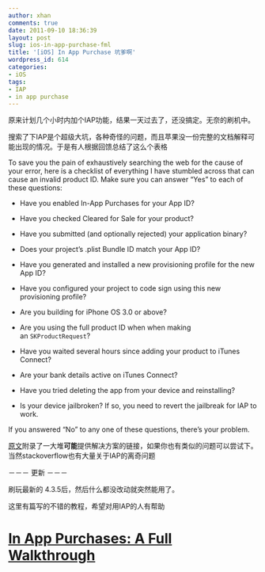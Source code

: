 ```yaml
---
author: xhan
comments: true
date: 2011-09-10 18:36:39
layout: post
slug: ios-in-app-purchase-fml
title: '[iOS] In App Purchase 坑爹啊'
wordpress_id: 614
categories:
- iOS
tags:
- IAP
- in app purchase
---
```


原来计划几个小时内加个IAP功能，结果一天过去了，还没搞定。无奈的刷机中。

搜索了下IAP是个超级大坑，各种奇怪的问题，而且苹果没一份完整的文档解释可能出现的情况。于是有人根据回馈总结了这么个表格

To save you the pain of exhaustively searching the web for the cause of your error, here is a checklist of everything I have stumbled across that can cause an invalid product ID. Make sure you can answer “Yes” to each of these questions:



	
  * Have you enabled In-App Purchases for your App ID?

	
  * Have you checked Cleared for Sale for your product?

	
  * Have you submitted (and optionally rejected) your application binary?

	
  * Does your project’s .plist Bundle ID match your App ID?

	
  * Have you generated and installed a new provisioning profile for the new App ID?

	
  * Have you configured your project to code sign using this new provisioning profile?

	
  * Are you building for iPhone OS 3.0 or above?

	
  * Are you using the full product ID when when making an `SKProductRequest`?

	
  * Have you waited several hours since adding your product to iTunes Connect?

	
  * Are your bank details active on iTunes Connect?

	
  * Have you tried deleting the app from your device and reinstalling?

	
  * Is your device jailbroken? If so, you need to revert the jailbreak for IAP to work.


If you answered “No” to any one of these questions, there’s your problem.

[原文](http://troybrant.net/blog/2010/01/invalid-product-ids/)附录了一大堆**可能**提供解决方案的链接，如果你也有类似的问题可以尝试下。
当然stackoverflow也有大量关于IAP的离奇问题

－－－ 更新 －－－

刷玩最新的 4.3.5后，然后什么都没改动就突然能用了。

这里有篇写的不错的教程，希望对用IAP的人有帮助


# [In App Purchases: A Full Walkthrough](http://troybrant.net/blog/2010/01/in-app-purchases-a-full-walkthrough/)



